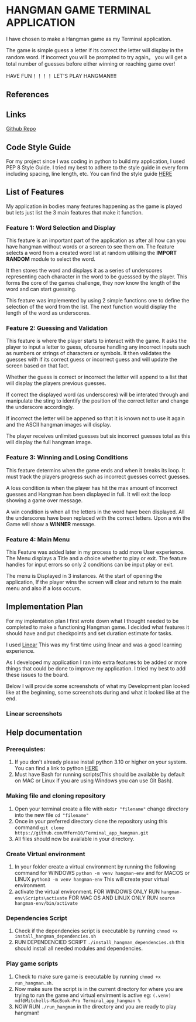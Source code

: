 # HANGMAN GAME TERMINAL APPLICATION
I have chosen to make a Hangman game as my Terminal application. 

The game is simple guess a letter if its correct the letter will display in the random word. 
If incorrect you will be prompted to try again。
you will get a total number of guesses before either winning or reaching game over! 

HAVE FUN！！！！ LET'S PLAY HANGMAN!!!!

## References

## Links
[Github Repo](https://github.com/Mfern10/Terminal_app_hangman)

## Code Style Guide
For my project since I was coding in python to build my application, I used PEP 8 Style Guide.
I tried my best to adhere to the style guide in every form including spacing, line length, etc.
You can find the style guide [HERE](https://peps.python.org/pep-0008/)

## List of Features
My application in bodies many features happening as the game is played but lets just list the 3 main features that make it function.
### Feature 1: Word Selection and Display
This feature is an important part of the application as after all how can you have hangman without words or a screen to see them on.
The feature selects a word from a created word list at random utilising the **IMPORT RANDOM** module to select the word.

It then stores the word and displays it as a series of underscores representing each character in the word to be guesssed
by the player. This forms the core of the games challenge, they now know the length of the word and can start guessing.

This feature was implemented by using 2 simple functions one to define the selection of the word from the list.
The next function would display the length of the word as underscores.

### Feature 2: Guessing and Validation
This feature is where the player starts to interact with the game. It asks the player to input a letter to guess,
ofcourse handling any incorrect inputs such as numbers or strings of characters or symbols. It then validates the guesses
with if its correct guess or incorrect guess and will update the screen based on that fact.

Whether the guess is correct or incorrect the letter will append to a list that will display the players previous guesses. 

If correct the displayed word (as underscores) will be interated through and manipulate the sting to identify the position 
of the correct letter and change the underscore accordingly.

If incorrect the letter will be appened so that it is known not to use it again and the ASCII hangman images will display.

The player receives unlimited guesses but six incorrect guesses total as this will display the full hangman image.

### Feature 3: Winning and Losing Conditions
This feature determins when the game ends and when it breaks its loop. It must track the players progress such as incorrect guesses
correct guesses. 

A loss condition is when the player has  hit the max amount of incorrect guesses and Hangman has been displayed in full. 
It will exit the loop showing a game over message.

A win condition is when all the letters in the word have been displayed. All the underscores have been replaced with the correct 
letters. Upon a win the Game will show a **WINNER** message.

### Feature 4: Main Menu
This Feature was added later in my process to add more User experience. The Menu displays a Title and a choice whether to play or exit.
The feature handles for input errors so only 2 conditions can be input play or exit. 

The menu is Displayed in 3 instances. At the start of opening the application, If the player wins the screen will clear and return to 
the main menu and also if a loss occurs.



## Implementation Plan
For my implentation plan I first wrote down what I thought needed to be completed to make a functioning Hangman game. I decided what features it should have and put checkpoints and set duration estimate for tasks. 

I used [Linear](https://linear.app/mitchells-workspace/project/hangman-terminal-application-492f08c73346/MIT) This was my first time using linear and was a good learning experience. 

As I developed my application I ran into extra features to be added or more things that could be done to improve my application. I tried my best to add these issues to the board.

Below I will provide some screenshots of what my Development plan looked like at the beginning, some screenshots during and what it looked like at the end.

### Linear screenshots

## Help documentation

### Prerequistes:
1. If you don't already please install python 3.10 or higher on your system. You can find a link to python [HERE](https://www.python.org/downloads/)
2. Must have Bash for running scripts(This should be available by default on MAC or Linux if you are using Windows you can use Git Bash).
### Making file and cloning repository
1. Open your terminal create a file with ```mkdir "filename"``` change directory into the new file ```cd "filename"```
2. Once in your preferred directory clone the repository using this command ```git clone https://github.com/Mfern10/Terminal_app_hangman.git```
3. All files should now be available in your directory.
### Create Virtual environment
1. In your folder create a virtual environment by running the following command for WINDOWS ```python -m venv hangman-env``` and for MACOS or LINUX ```python3 -m venv hangman-env``` This will create your virtual environment.
2. activate the virtual environment. FOR WINDOWS ONLY RUN ```hangman-env\Scripts\activate``` FOR MAC OS AND LINUX ONLY RUN ```source hangman-env/bin/activate```
### Dependencies Script
1. Check if the dependencies script is executable by running ```chmod +x install_hangman_dependencies.sh```
2. RUN DEPENDENCIED SCRIPT ```./install_hangman_dependencies.sh``` this should install all needed modules and dependencies.
### Play game scripts
1. Check to make sure game is executable by running ```chmod +x run_hangman.sh```.
2. Now make sure the script is in the current directory for where you are trying to run the game and virtual envirment is active eg: ```(.venv) mdf@Mitchells-MacBook-Pro Terminal_app_hangman %```
3. NOW RUN ```./run_hangman``` in the directory and you are ready to play hangman! 

